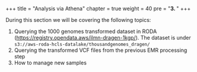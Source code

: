 +++
title = "Analysis via Athena"
chapter = true
weight = 40
pre = "<b>3. </b>"
+++

During this section we will be covering the following topics: 

1. Querying the 1000 genomes transformed dataset in RODA (https://registry.opendata.aws/ilmn-dragen-1kgp/). The dataset is under `s3://aws-roda-hcls-datalake/thousandgenomes_dragen/`
2. Querying the transformed VCF files from the previous EMR processing step
3. How to manage new samples